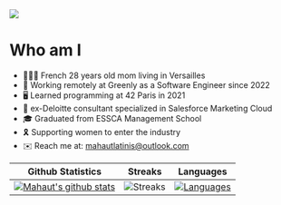 <img src="https://capsule-render.vercel.app/api?type=waving&height=300&color=gradient&text=Mahaut%20Victoria%20Latinis&textBg=false&fontAlign=50&animation=fadeIn&fontColor=E9E9E9&fontSize=50&descAlign=50&section=header&reversal=false" />

# Who am I 
- 🙋🏻‍♀️ French 28 years old mom living in Versailles
- 💼 Working remotely at Greenly as a Software Engineer since 2022
- 🖥️ Learned programming at 42 Paris in 2021
- 🏢 ex-Deloitte consultant specialized in Salesforce Marketing Cloud
- 🎓 Graduated from ESSCA Management School
- 🎗️ Supporting women to enter the industry
- ✉️ Reach me at: mahautlatinis@outlook.com 


|Github Statistics|Streaks|Languages|
|-|-|-|
|[![Mahaut's github stats](https://github-readme-stats.vercel.app/api?username=mahautlatinis&show_icons=true&theme=dark&hide_title=true)](https://github.com/mahautlatinis)|![Streaks](https://github-readme-streak-stats.herokuapp.com/?user=mahautlatinis&theme=dark)|[![Languages](https://github-readme-stats.vercel.app/api/top-langs/?username=mahautlatinis&show_icons=true&theme=dark&layout=compact&hide_title=true)](https://github.com/mahautlatinis)
